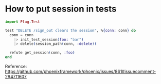 # How to put session in tests

```elixir
import Plug.Test

test "DELETE /sign_out clears the session", %{conn: conn} do
  conn = conn
    |> init_test_session(foo: "bar")
    |> delete(session_path(conn, :delete))

  refute get_session(conn, :foo)
end
```

Reference: https://github.com/phoenixframework/phoenix/issues/861#issuecomment-294711607
